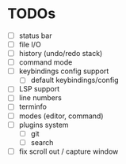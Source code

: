 # TODOs
- [ ] status bar
- [ ] file I/O
- [ ] history (undo/redo stack)
- [ ] command mode
- [ ] keybindings config support
  - [ ] default keybindings/config
- [ ] LSP support
- [ ] line numbers
- [ ] terminfo
- [ ] modes (editor, command)
- [ ] plugins system
  - [ ] git
  - [ ] search
- [ ] fix scroll out / capture window

